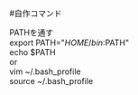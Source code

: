#自作コマンド

PATHを通す  
	export PATH="$HOME/bin:$PATH"  
	echo $PATH  
or  
	vim ~/.bash_profile  
	source ~/.bash_profile  

